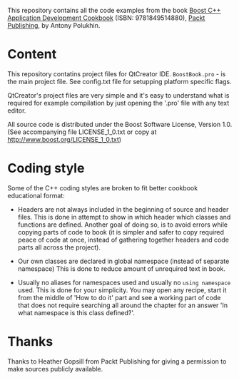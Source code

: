 This repository contains all the code examples from the book [Boost C++ Application Development Cookbook](http://www.packtpub.com/boost-cplusplus-application-development-cookbook/book) (ISBN: 9781849514880), [Packt Publishing](http://www.packtpub.com), by Antony Polukhin.

Content
===================================
This repository contatins project files for QtCreator IDE. `BoostBook.pro` - is the main project file.
See config.txt file for setupping platform specific flags.

QtCreator's project files are very simple and it's easy to understand what is required for example
compilation by just opening the '.pro' file with any text editor.

All source code is distributed under the Boost Software License, Version 1.0.
(See accompanying file LICENSE_1_0.txt or copy at http://www.boost.org/LICENSE_1_0.txt)


Coding style
===================================
Some of the C++ coding styles are broken to fit better cookbook educational format:

* Headers are not always included in the beginning of source and header files.
This is done in attempt to show in which header which classes and functions
are defined. Another goal of doing so, is to avoid errors while copying parts
of code to book (it is simpler and safer to copy required peace of code at
once, instead of gathering together headers and code parts all across the project).

* Our own classes are declared in global namespace (instead of separate namespace)
This is done to reduce amount of unrequired text in book.

* Usually no aliases for namespaces used and usually no `using namespace` used.
This is done for your simplicity. You may open any recipe, start it from the
middle of 'How to do it' part and see a working part of code that does not
require searching all around the chapter for an answer 'In what namespace is
this class defined?'.


Thanks
===================================
Thanks to Heather Gopsill from Packt Publishing for giving a permission to make sources publicly available. 

